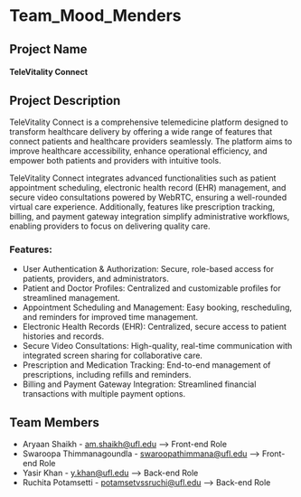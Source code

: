 # Team_Mood_Menders

## Project Name

#### TeleVitality Connect

## Project Description

TeleVitality Connect is a comprehensive telemedicine platform designed to transform healthcare delivery by offering a wide range of features that connect patients and healthcare providers seamlessly. The platform aims to improve healthcare accessibility, enhance operational efficiency, and empower both patients and providers with intuitive tools.

TeleVitality Connect integrates advanced functionalities such as patient appointment scheduling, electronic health record (EHR) management, and secure video consultations powered by WebRTC, ensuring a well-rounded virtual care experience. Additionally, features like prescription tracking, billing, and payment gateway integration simplify administrative workflows, enabling providers to focus on delivering quality care.

### Features:

- User Authentication & Authorization: Secure, role-based access for patients, providers, and administrators.
- Patient and Doctor Profiles: Centralized and customizable profiles for streamlined management.
- Appointment Scheduling and Management: Easy booking, rescheduling, and reminders for improved time management.
- Electronic Health Records (EHR): Centralized, secure access to patient histories and records.
- Secure Video Consultations: High-quality, real-time communication with integrated screen sharing for collaborative care.
- Prescription and Medication Tracking: End-to-end management of prescriptions, including refills and reminders.
- Billing and Payment Gateway Integration: Streamlined financial transactions with multiple payment options.

## Team Members

- Aryaan Shaikh - am.shaikh@ufl.edu --> Front-end Role
- Swaroopa Thimmanagoundla - swaroopathimmana@ufl.edu --> Front-end Role
- Yasir Khan - y.khan@ufl.edu --> Back-end Role
- Ruchita Potamsetti - potamsetvssruchi@ufl.edu --> Back-end Role

